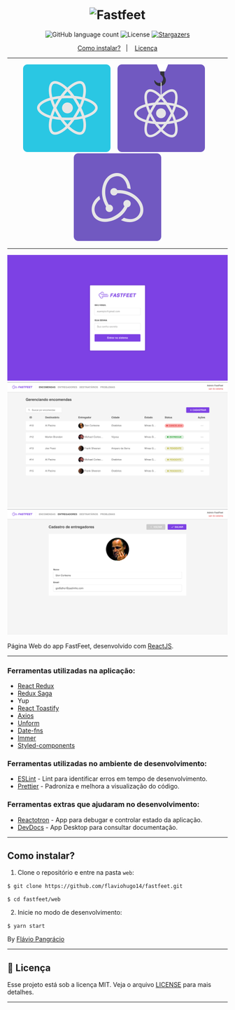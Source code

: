 <h1 align="center">
  <img alt="Fastfeet" title="Fastfeet" src="../.github/logo.png" width="300px" />
</h1>

<p align="center">
  <img alt="GitHub language count" src="https://img.shields.io/github/languages/count/flaviohugo14/fastfeet?color=%2304D361">

  <img alt="License" src="https://img.shields.io/badge/license-MIT-%2304D361">

  <a href="https://github.com/flaviohugo14/fastfeet/stargazers">
    <img alt="Stargazers" src="https://img.shields.io/github/stars/flaviohugo14/fastfeet?style=social">
  </a>
</p>

<p align="center">
  <a href="#como-instalar">Como instalar?</a>&nbsp;&nbsp;&nbsp;|&nbsp;&nbsp;&nbsp;
  <a href="#memo-licença">Licença</a>
</p>

---

<p align="center">
  <img src=".github/reactjs.svg" alt="ReactJS" />&nbsp;&nbsp;&nbsp;&nbsp;<img src=".github/hooks.svg" alt="React Hooks"/>&nbsp;&nbsp;&nbsp;&nbsp;<img src=".github/flux.svg" alt="Arquitetura Flux"/>
</a>

---

<img alt="Login" src="./.github/login.png" />
<img alt="Deliveries" src="./.github/deliveries.png" />
<img alt="Deliveryman" src="./.github/deliveryman.png" />

Página Web do app FastFeet, desenvolvido com [ReactJS](https://github.com/facebook/react).

---
### Ferramentas utilizadas na aplicação:

- [React Redux](https://github.com/reduxjs/redux)
- [Redux Saga](https://github.com/redux-saga/redux-saga)
- Yup
- [React Toastify](https://github.com/fkhadra/react-toastify)
- [Axios](https://github.com/axios/axios)
- [Unform](https://github.com/rocketseat/unform)
- [Date-fns](https://date-fns.org/)
- [Immer](https://github.com/immerjs/immer)
- [Styled-components](https://github.com/styled-components/styled-components)

### Ferramentas utilizadas no ambiente de desenvolvimento:
- [ESLint](https://github.com/eslint/eslint) - Lint para identificar erros em tempo de desenvolvimento.
- [Prettier](https://github.com/prettier/prettier) - Padroniza e melhora a visualização do código.

### Ferramentas extras que ajudaram no desenvolvimento:
- [Reactotron](https://github.com/infinitered/reactotron) - App para debugar e controlar estado da aplicação.
- [DevDocs](https://devdocs.egoist.moe/) - App Desktop para consultar documentação.
---

## Como instalar?

1. Clone o repositório e entre na pasta ```web```:
```
$ git clone https://github.com/flaviohugo14/fastfeet.git
```
```
$ cd fastfeet/web
```

2. Inicie no modo de desenvolvimento:
```
$ yarn start
```

By [Flávio Pangrácio](https://www.linkedin.com/in/flaviopangracio/)

---
## :memo: Licença

Esse projeto está sob a licença MIT. Veja o arquivo [LICENSE](https://github.com/flaviohugo14/fastfeet/blob/master/LICENSE) para mais detalhes.

---

